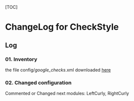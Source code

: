 [TOC]

# ChangeLog for CheckStyle
 
## Log

### 01. Inventory

the file config/_google_checks_.xml downloaded [here](https://github.com/checkstyle/checkstyle/blob/master/src/main/resources/google_checks.xml)

### 02. Changed configuration

Commented or Changed next modules:
LeftCurly, RightCurly
